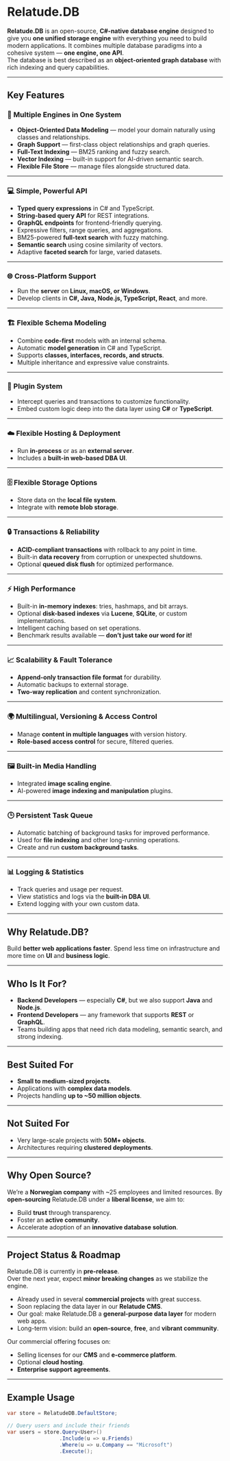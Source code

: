 ﻿# Relatude.DB

**Relatude.DB** is an open-source, **C#-native database engine** designed to give you **one unified storage engine** with everything you need to build modern applications. It combines multiple database paradigms into a cohesive system — **one engine, one API**.  
The database is best described as an **object-oriented graph database** with rich indexing and query capabilities.

---

## Key Features

### 🧩 Multiple Engines in One System
- **Object-Oriented Data Modeling** — model your domain naturally using classes and relationships.
- **Graph Support** — first-class object relationships and graph queries.
- **Full-Text Indexing** — BM25 ranking and fuzzy search.
- **Vector Indexing** — built-in support for AI-driven semantic search.
- **Flexible File Store** — manage files alongside structured data.

---

### 💻 Simple, Powerful API
- **Typed query expressions** in C# and TypeScript.
- **String-based query API** for REST integrations.
- **GraphQL endpoints** for frontend-friendly querying.
- Expressive filters, range queries, and aggregations.
- BM25-powered **full-text search** with fuzzy matching.
- **Semantic search** using cosine similarity of vectors.
- Adaptive **faceted search** for large, varied datasets.

---

### 🌐 Cross-Platform Support
- Run the **server** on **Linux, macOS, or Windows**.
- Develop clients in **C#, Java, Node.js, TypeScript, React**, and more.

---

### 🏗️ Flexible Schema Modeling
- Combine **code-first** models with an internal schema.
- Automatic **model generation** in C# and TypeScript.
- Supports **classes, interfaces, records, and structs**.
- Multiple inheritance and expressive value constraints.

---

### 🔌 Plugin System
- Intercept queries and transactions to customize functionality.
- Embed custom logic deep into the data layer using **C#** or **TypeScript**.

---

### ☁️ Flexible Hosting & Deployment
- Run **in-process** or as an **external server**.
- Includes a **built-in web-based DBA UI**.

---

### 🗄️ Flexible Storage Options
- Store data on the **local file system**.
- Integrate with **remote blob storage**.

---

### 🔒 Transactions & Reliability
- **ACID-compliant transactions** with rollback to any point in time.
- Built-in **data recovery** from corruption or unexpected shutdowns.
- Optional **queued disk flush** for optimized performance.

---

### ⚡ High Performance
- Built-in **in-memory indexes**: tries, hashmaps, and bit arrays.
- Optional **disk-based indexes** via **Lucene**, **SQLite**, or custom implementations.
- Intelligent caching based on set operations.
- Benchmark results available — **don’t just take our word for it!**

---

### 📈 Scalability & Fault Tolerance
- **Append-only transaction file format** for durability.
- Automatic backups to external storage.
- **Two-way replication** and content synchronization.

---

### 🌍 Multilingual, Versioning & Access Control
- Manage **content in multiple languages** with version history.
- **Role-based access control** for secure, filtered queries.

---

### 🖼️ Built-in Media Handling
- Integrated **image scaling engine**.
- AI-powered **image indexing and manipulation** plugins.

---

### 🕒 Persistent Task Queue
- Automatic batching of background tasks for improved performance.
- Used for **file indexing** and other long-running operations.
- Create and run **custom background tasks**.

---

### 📊 Logging & Statistics
- Track queries and usage per request.
- View statistics and logs via the **built-in DBA UI**.
- Extend logging with your own custom data.

---

## Why Relatude.DB?

Build **better web applications faster**. Spend less time on infrastructure and more time on **UI** and **business logic**.

---

## Who Is It For?

- **Backend Developers** — especially **C#**, but we also support **Java** and **Node.js**.
- **Frontend Developers** — any framework that supports **REST** or **GraphQL**.
- Teams building apps that need rich data modeling, semantic search, and strong indexing.

---

## Best Suited For

- **Small to medium-sized projects**.
- Applications with **complex data models**.
- Projects handling **up to ~50 million objects**.

---

## Not Suited For

- Very large-scale projects with **50M+ objects**.
- Architectures requiring **clustered deployments**.

---

## Why Open Source?

We’re a **Norwegian company** with ~25 employees and limited resources. By **open-sourcing** Relatude.DB under a **liberal license**, we aim to:

- Build **trust** through transparency.
- Foster an **active community**.
- Accelerate adoption of an **innovative database solution**.

---

## Project Status & Roadmap

Relatude.DB is currently in **pre-release**.  
Over the next year, expect **minor breaking changes** as we stabilize the engine.

- Already used in several **commercial projects** with great success.
- Soon replacing the data layer in our **Relatude CMS**.
- Our goal: make Relatude.DB a **general-purpose data layer** for modern web apps.
- Long-term vision: build an **open-source**, **free**, and **vibrant community**.

Our commercial offering focuses on:
- Selling licenses for our **CMS** and **e-commerce platform**.
- Optional **cloud hosting**.
- **Enterprise support agreements**.

---

## Example Usage

```csharp
var store = RelatudeDB.DefaultStore;

// Query users and include their friends
var users = store.Query<User>()
                 .Include(u => u.Friends)
                 .Where(u => u.Company == "Microsoft")
                 .Execute();
